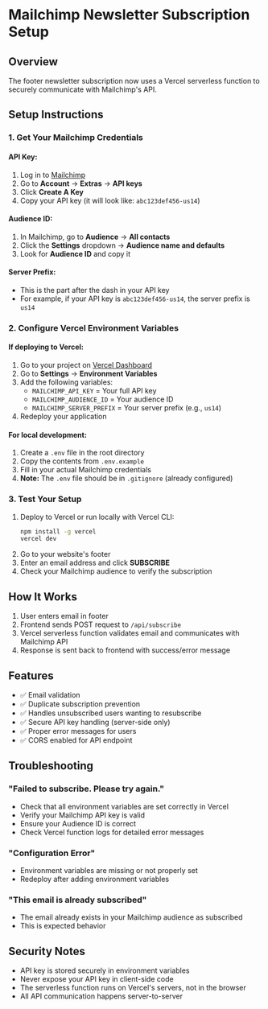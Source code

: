 # Mailchimp Newsletter Subscription Setup

## Overview
The footer newsletter subscription now uses a Vercel serverless function to securely communicate with Mailchimp's API.

## Setup Instructions

### 1. Get Your Mailchimp Credentials

#### API Key:
1. Log in to [Mailchimp](https://mailchimp.com)
2. Go to **Account** → **Extras** → **API keys**
3. Click **Create A Key**
4. Copy your API key (it will look like: `abc123def456-us14`)

#### Audience ID:
1. In Mailchimp, go to **Audience** → **All contacts**
2. Click the **Settings** dropdown → **Audience name and defaults**
3. Look for **Audience ID** and copy it

#### Server Prefix:
- This is the part after the dash in your API key
- For example, if your API key is `abc123def456-us14`, the server prefix is `us14`

### 2. Configure Vercel Environment Variables

#### If deploying to Vercel:
1. Go to your project on [Vercel Dashboard](https://vercel.com)
2. Go to **Settings** → **Environment Variables**
3. Add the following variables:
   - `MAILCHIMP_API_KEY` = Your full API key
   - `MAILCHIMP_AUDIENCE_ID` = Your audience ID
   - `MAILCHIMP_SERVER_PREFIX` = Your server prefix (e.g., `us14`)
4. Redeploy your application

#### For local development:
1. Create a `.env` file in the root directory
2. Copy the contents from `.env.example`
3. Fill in your actual Mailchimp credentials
4. **Note:** The `.env` file should be in `.gitignore` (already configured)

### 3. Test Your Setup

1. Deploy to Vercel or run locally with Vercel CLI:
   ```bash
   npm install -g vercel
   vercel dev
   ```
2. Go to your website's footer
3. Enter an email address and click **SUBSCRIBE**
4. Check your Mailchimp audience to verify the subscription

## How It Works

1. User enters email in footer
2. Frontend sends POST request to `/api/subscribe`
3. Vercel serverless function validates email and communicates with Mailchimp API
4. Response is sent back to frontend with success/error message

## Features

- ✅ Email validation
- ✅ Duplicate subscription prevention
- ✅ Handles unsubscribed users wanting to resubscribe
- ✅ Secure API key handling (server-side only)
- ✅ Proper error messages for users
- ✅ CORS enabled for API endpoint

## Troubleshooting

### "Failed to subscribe. Please try again."
- Check that all environment variables are set correctly in Vercel
- Verify your Mailchimp API key is valid
- Ensure your Audience ID is correct
- Check Vercel function logs for detailed error messages

### "Configuration Error"
- Environment variables are missing or not properly set
- Redeploy after adding environment variables

### "This email is already subscribed"
- The email already exists in your Mailchimp audience as subscribed
- This is expected behavior

## Security Notes

- API key is stored securely in environment variables
- Never expose your API key in client-side code
- The serverless function runs on Vercel's servers, not in the browser
- All API communication happens server-to-server

